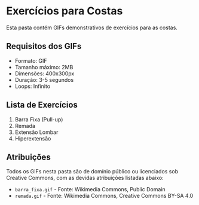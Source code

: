 # Exercícios para Costas

Esta pasta contém GIFs demonstrativos de exercícios para as costas.

## Requisitos dos GIFs
- Formato: GIF
- Tamanho máximo: 2MB
- Dimensões: 400x300px
- Duração: 3-5 segundos
- Loops: Infinito

## Lista de Exercícios
1. Barra Fixa (Pull-up)
2. Remada
3. Extensão Lombar
4. Hiperextensão

## Atribuições
Todos os GIFs nesta pasta são de domínio público ou licenciados sob Creative Commons, com as devidas atribuições listadas abaixo:

- `barra_fixa.gif` - Fonte: Wikimedia Commons, Public Domain
- `remada.gif` - Fonte: Wikimedia Commons, Creative Commons BY-SA 4.0 